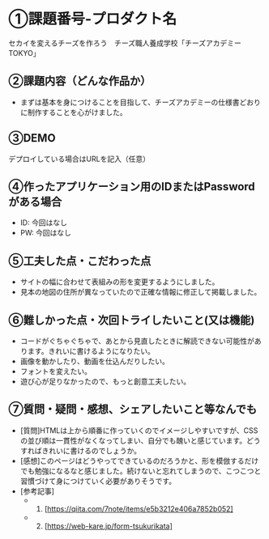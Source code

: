 # ①課題番号-プロダクト名

セカイを変えるチーズを作ろう　チーズ職人養成学校「チーズアカデミーTOKYO」

## ②課題内容（どんな作品か）

- まずは基本を身につけることを目指して、チーズアカデミーの仕様書どおりに制作することを心がけました。

## ③DEMO

デプロイしている場合はURLを記入（任意）

## ④作ったアプリケーション用のIDまたはPasswordがある場合

- ID: 今回はなし
- PW: 今回はなし

## ⑤工夫した点・こだわった点

- サイトの幅に合わせて表組みの形を変更するようにしました。
- 見本の地図の住所が異なっていたので正確な情報に修正して掲載しました。

## ⑥難しかった点・次回トライしたいこと(又は機能)

- コードがぐちゃぐちゃで、あとから見直したときに解読できない可能性があります。きれいに書けるようになりたい。
- 画像を動かしたり、動画を仕込んだりしたい。
- フォントを変えたい。
- 遊び心が足りなかったので、もっと創意工夫したい。

## ⑦質問・疑問・感想、シェアしたいこと等なんでも

- [質問]HTMLは上から順番に作っていくのでイメージしやすいですが、CSSの並び順は一貫性がなくなってしまい、自分でも醜いと感じています。どうすればきれいに書けるのでしょうか。
- [感想]このページはどうやってできているのだろうかと、形を模倣するだけでも勉強になるなと感じました。続けないと忘れてしまうので、こつこつと習慣づけて身につけていく必要がありそうです。
- [参考記事]
  - 1. [https://qiita.com/7note/items/e5b3212e406a7852b052]
  - 2. [https://web-kare.jp/form-tsukurikata]